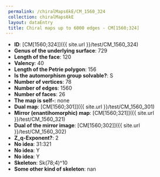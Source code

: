 ```yaml
--- 
 permalink: /chiralMaps6kE/CM_1560_324 
 collection: chiralMaps6kE
 layout: dataEntry
 title: Chiral maps up to 6000 edges - CM[1560;324]
---
```


- **ID**: [CM[1560;324]]({{ site.url }}/test/CM_1560_324)
- **Genus of the underlying surface**: 729
- **Length of the face**: 120
- **Valency**: 40
- **Length of the Petrie polygon**: 156
- **Is the automorphism group solvable?**: S
- **Number of vertices**: 78
- **Number of edges**: 1560
- **Number of faces**: 26
- **The map is self-**: none
- **Dual map**: [CM[1560;301]]({{ site.url }}/test/CM_1560_301)
- **Mirror (enantihomorphic) map**: [CM[1560;321]]({{ site.url }}/test/CM_1560_321)
- **Dual of the mirror image**: [CM[1560;302]]({{ site.url }}/test/CM_1560_302)
- **Z_q-Exponent?**: 2
- **No idea**:  31:321
- **No idea**: Y
- **No idea**: Y
- **Skeleton**: Sk(78;4)^10
- **Some other kind of skeleton**: nan
